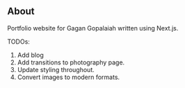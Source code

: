 ## About

Portfolio website for Gagan Gopalaiah written using Next.js.

TODOs:

1. Add blog
2. Add transitions to photography page.
3. Update styling throughout.
4. Convert images to modern formats.
